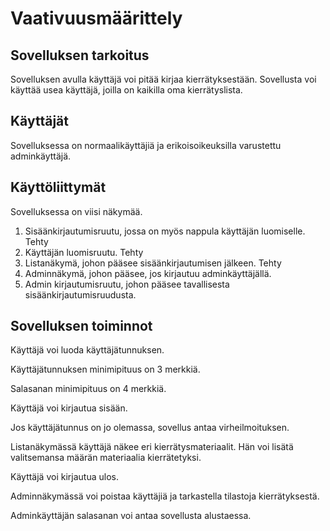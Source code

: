 # Vaativuusmäärittely

## Sovelluksen tarkoitus

Sovelluksen avulla käyttäjä voi pitää kirjaa kierrätyksestään. Sovellusta voi käyttää usea käyttäjä, joilla on kaikilla oma kierrätyslista.

## Käyttäjät

Sovelluksessa on normaalikäyttäjiä ja erikoisoikeuksilla varustettu adminkäyttäjä.

## Käyttöliittymät

Sovelluksessa on viisi näkymää. 
1. Sisäänkirjautumisruutu, jossa on myös nappula käyttäjän luomiselle. Tehty
2. Käyttäjän luomisruutu. Tehty
3. Listanäkymä, johon pääsee sisäänkirjautumisen jälkeen. Tehty
4. Adminnäkymä, johon pääsee, jos kirjautuu adminkäyttäjällä.
5. Admin kirjautumisruutu, johon pääsee tavallisesta sisäänkirjautumisruudusta.

## Sovelluksen toiminnot
Käyttäjä voi luoda käyttäjätunnuksen.

Käyttäjätunnuksen minimipituus on 3 merkkiä.

Salasanan minimipituus on 4 merkkiä.

Käyttäjä voi kirjautua sisään.

Jos käyttäjätunnus on jo olemassa, sovellus antaa virheilmoituksen.

Listanäkymässä käyttäjä näkee eri kierrätysmateriaalit. Hän voi lisätä valitsemansa määrän materiaalia kierrätetyksi.

Käyttäjä voi kirjautua ulos.

Adminnäkymässä voi poistaa käyttäjiä ja tarkastella tilastoja kierrätyksestä.

Adminkäyttäjän salasanan voi antaa sovellusta alustaessa.

